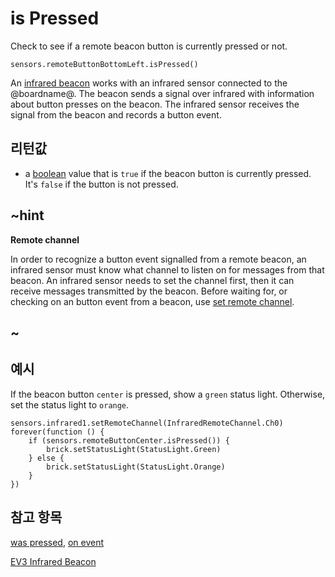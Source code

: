 # is Pressed

Check to see if a remote beacon button is currently pressed or not.

```sig
sensors.remoteButtonBottomLeft.isPressed()
```

An [infrared beacon](https://education.lego.com/en-us/products/ev3-infrared-beacon/45508) works with an infrared sensor connected to the @boardname@. The beacon sends a signal over infrared with information about button presses on the beacon. The infrared sensor receives the signal from the beacon and records a button event.

## 리턴값

* a [boolean](/types/boolean) value that is `true` if the beacon button is currently pressed. It's `false` if the button is not pressed.

## ~hint

**Remote channel**

In order to recognize a button event signalled from a remote beacon, an infrared sensor must know what channel to listen on for messages from that beacon. An infrared sensor needs to set the channel first, then it can receive messages transmitted by the beacon. Before waiting for, or checking on an button event from a beacon, use [set remote channel](/reference/sensors/beacon/set-remote-channel).

## ~

## 예시

If the beacon button `center` is pressed, show a `green` status light. Otherwise, set the status light to `orange`.

```blocks
sensors.infrared1.setRemoteChannel(InfraredRemoteChannel.Ch0)
forever(function () {
    if (sensors.remoteButtonCenter.isPressed()) {
        brick.setStatusLight(StatusLight.Green)
    } else {
        brick.setStatusLight(StatusLight.Orange)
    }
})
```

## 참고 항목

[was pressed](/reference/sensors/beacon/was-pressed), [on event](/reference/sensors/beacon/on-event)

[EV3 Infrared Beacon](https://education.lego.com/en-us/products/ev3-infrared-beacon/45508)